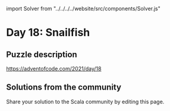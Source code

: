 import Solver from "../../../../website/src/components/Solver.js"

# Day 18: Snailfish

## Puzzle description

https://adventofcode.com/2021/day/18

## Solutions from the community

Share your solution to the Scala community by editing this page.

